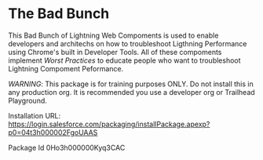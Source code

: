 # The Bad Bunch

This  Bad Bunch of Lightning Web Compoments is used to enable developers and architechs on how to troubleshoot Ligthning Performance using Chrome's built in Developer Tools. All of these compoments implement *Worst Practices* to educate people who want to troubleshoot Lightning Compoment Peformance.

*WARNING*: This package is for training purposes ONLY. Do not install this in any production org.  It is recommended you use a developer org or Trailhead Playground.

Installation URL: https://login.salesforce.com/packaging/installPackage.apexp?p0=04t3h000002FgoUAAS


Package Id  0Ho3h000000Kyq3CAC

